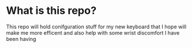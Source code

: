 # What is this repo?

This repo will hold conifguration stuff for my new keyboard that I hope will make me more efficent and also help with some wrist discomfort I have been having
